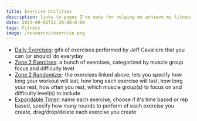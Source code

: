 ```yaml
---
title: Exercise Utilities
description: links to pages I've made for helping me achieve my fitness goals
date: 2025-09-01T11:29:00-6:00
tags: Fitness
image: /resources/exercise.png
---
```


- [Daily Exercises](/DailyExercises.md): gifs of exercises performed by Jeff Cavaliere that you can (or should) do everyday
- [Zone 2 Exercises](/exercises/Zone2Exercises.html): a bunch of exercises, categorized by muscle group focus and difficulty level
- [Zone 2 Randomizer](/exercises/Zone2Randomizer.html): the exercises linked above; lets you specify how long your workout will last, how long each exercise will last, how long your rest, how often you rest, which muscle group(s) to focus on and difficulty level(s) to include
- [Expandable Timer](/exercises/expandableTimer.html): name each exercise, choose if it's time based or rep based, specify how many rounds to perform of each exercise you create, drag/drop/delete each exercise you create